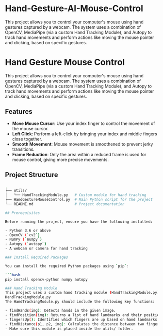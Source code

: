 # Hand-Gesture-AI-Mouse-Control
This project allows you to control your computer's mouse using hand gestures captured by a webcam. The system uses a combination of OpenCV, MediaPipe (via a custom Hand Tracking Module), and Autopy to track hand movements and perform actions like moving the mouse pointer and clicking, based on specific gestures.

# Hand Gesture Mouse Control

This project allows you to control your computer's mouse using hand gestures captured by a webcam. The system uses a combination of OpenCV, MediaPipe (via a custom Hand Tracking Module), and Autopy to track hand movements and perform actions like moving the mouse pointer and clicking, based on specific gestures.

## Features

- **Move Mouse Cursor**: Use your index finger to control the movement of the mouse cursor.
- **Left Click**: Perform a left-click by bringing your index and middle fingers close together.
- **Smooth Movement**: Mouse movement is smoothened to prevent jerky transitions.
- **Frame Reduction**: Only the area within a reduced frame is used for mouse control, giving more precise movements.

## Project Structure

```bash
.
├── utils/
│   └── HandTrackingModule.py   # Custom module for hand tracking
├── HandGestureMouseControl.py  # Main Python script for the project
└── README.md                   # Project documentation

## Prerequisites

Before running the project, ensure you have the following installed:

- Python 3.6 or above
- OpenCV (`cv2`)
- NumPy (`numpy`)
- Autopy (`autopy`)
- A webcam or camera for hand tracking

### Install Required Packages

You can install the required Python packages using `pip`:

```bash
pip install opencv-python numpy autopy

### Hand Tracking Module
This project uses a custom hand tracking module (HandTrackingModule.py), which is responsible for detecting hand landmarks, identifying which fingers are up, and calculating distances between key landmarks. This module is based on MediaPipe.
HandTrackingModule.py
The HandTrackingModule.py should include the following key functions:

- findHands(img): Detects hands in the given image.
- findPosition(img): Returns a list of hand landmarks and their positions.
- fingersUp(): Identifies which fingers are up based on hand landmarks.
- findDistance(p1, p2, img): Calculates the distance between two finger landmarks.
- Make sure this module is placed inside the utils/ folder.
